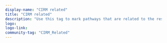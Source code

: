 ```yaml
---
display-name: "CIRM related"
title: "CIRM related"
description: "Use this tag to mark pathways that are related to the research topics of CIRM grantees. CIRM is the California Institute for Regenerative Medicine and maintains a WikiPathways portal highlighting CIRM-related pathways."
logo: 
logo-link: 
community-tag: "CIRM_Related"
---
```

